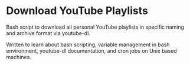 # Download YouTube Playlists
Bash script to download all personal YouTube playlists in specific naming and archive format via youtube-dl. 

Written to learn about bash scripting, variable management in bash environment, youtube-dl documentation, and cron jobs on Unix based machines.
